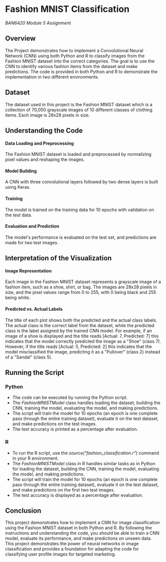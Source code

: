 # Fashion MNIST Classification
*BAN6420 Module 5 Assignment*

## Overview
The Project demonstrates how to implement a Convolutional Neural Network (CNN) using both Python and R to classify images from the Fashion MNIST dataset into the correct categories. The goal is to use the CNN to identify various fashion items from the dataset and make predictions. The code is provided in both Python and R to demonstrate the implementation in two different environments.

## Dataset
The dataset used in this project is the Fashion MNIST dataset which is a collection of 70,000 grayscale images of 10 different classes of clothing items. Each image is 28x28 pixels in size.

## Understanding the Code
#### Data Loading and Preprocessing 
The Fashion MNIST dataset is loaded and preprocessed by normalizing pixel values and reshaping the images.
#### Model Building 
A CNN with three convolutional layers followed by two dense layers is built using Keras.
#### Training 
The model is trained on the training data for 10 epochs with validation on the test data.
#### Evaluation and Prediction 
The model's performance is evaluated on the test set, and predictions are made for two test images.

## Interpretation of the Visualization
#### Image Representation 
Each image in the Fashion MNIST dataset represents a grayscale image of a fashion item, such as a shoe, shirt, or bag. The images are 28x28 pixels in size, and the pixel values range from 0 to 255, with 0 being black and 255 being white.

#### Predicted vs. Actual Labels
The title of each plot shows both the predicted and the actual class labels. The actual class is the correct label from the dataset, while the predicted class is the label assigned by the trained CNN model.
For example, if an image of a shoe is displayed and the title reads [Actual: 7, Predicted: 7] this indicates that the model correctly predicted the image as a "Shoe" (class 7). </br>
However, if the title reads [Actual: 5, Predicted: 2] this indicates that the model misclassified the image, predicting it as a "Pullover" (class 2) instead of a "Sandal" (class 5).

## Running the Script
### Python
- The code can be executed by running the Python script.
- The *FashionMNISTModel* class handles loading the dataset, building the CNN, training the model, evaluating the model, and making predictions.
- The script will train the model for 10 epochs (an epoch is one complete pass through the entire training dataset), evaluate it on the test dataset, and make predictions on the test images.
- The test accuracy is printed as a percentage after evaluation.

### R
- To run the R script, use the *source("fashion_classification.r")* command in your R environment.
- The *FashionMNISTModel* class in R handles similar tasks as in Python for loading the dataset, building the CNN, training the model, evaluating the model, and making predictions.
- The script will train the model for 10 epochs (an epoch is one complete pass through the entire training dataset), evaluate it on the test dataset, and make predictions on the first two test images.
- The test accuracy is displayed as a percentage after evaluation.

## Conclusion
This project demonstrates how to implement a CNN for image classification using the Fashion MNIST dataset in both Python and R. By following the instructions and understanding the code, you should be able to train a CNN model, evaluate its performance, and make predictions on unseen data. This project demonstrates the power of neural networks in image classification and provides a foundation for adapting the code for classifying user profile images for targeted marketing.
